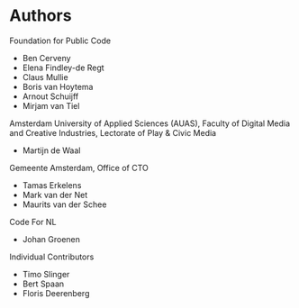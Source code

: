 # Authors

Foundation for Public Code

* Ben Cerveny
* Elena Findley-de Regt
* Claus Mullie
* Boris van Hoytema
* Arnout Schuijff
* Mirjam van Tiel

Amsterdam University of Applied Sciences (AUAS), Faculty of Digital Media and Creative Industries, Lectorate of Play & Civic Media

* Martijn de Waal

Gemeente Amsterdam, Office of CTO

* Tamas Erkelens
* Mark van der Net
* Maurits van der Schee

Code For NL

* Johan Groenen

Individual Contributors

* Timo Slinger
* Bert Spaan
* Floris Deerenberg

